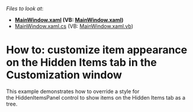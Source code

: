 <!-- default file list -->
*Files to look at*:

* **[MainWindow.xaml](./CS/ShowHiddenItemsAsTree/MainWindow.xaml) (VB: [MainWindow.xaml](./VB/ShowHiddenItemsAsTree/MainWindow.xaml))**
* [MainWindow.xaml.cs](./CS/ShowHiddenItemsAsTree/MainWindow.xaml.cs) (VB: [MainWindow.xaml.vb](./VB/ShowHiddenItemsAsTree/MainWindow.xaml.vb))
<!-- default file list end -->
# How to: customize item appearance on the Hidden Items tab in the Customization window


<p>This example demonstrates how to override a style for the HiddenItemsPanel control to show items on the Hidden Items tab as a tree.</p>

<br/>


